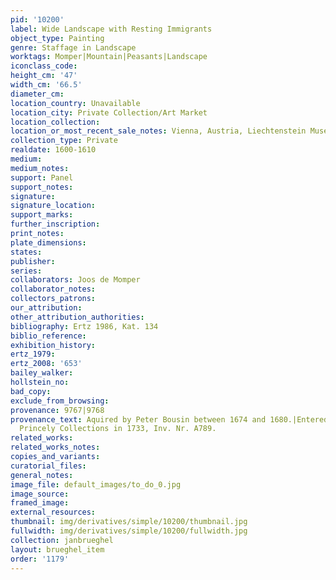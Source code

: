 ```yaml
---
pid: '10200'
label: Wide Landscape with Resting Immigrants
object_type: Painting
genre: Staffage in Landscape
worktags: Momper|Mountain|Peasants|Landscape
iconclass_code:
height_cm: '47'
width_cm: '66.5'
diameter_cm:
location_country: Unavailable
location_city: Private Collection/Art Market
location_collection:
location_or_most_recent_sale_notes: Vienna, Austria, Liechtenstein Museum
collection_type: Private
realdate: 1600-1610
medium:
medium_notes:
support: Panel
support_notes:
signature:
signature_location:
support_marks:
further_inscription:
print_notes:
plate_dimensions:
states:
publisher:
series:
collaborators: Joos de Momper
collaborator_notes:
collectors_patrons:
our_attribution:
other_attribution_authorities:
bibliography: Ertz 1986, Kat. 134
biblio_reference:
exhibition_history:
ertz_1979:
ertz_2008: '653'
bailey_walker:
hollstein_no:
bad_copy:
exclude_from_browsing:
provenance: 9767|9768
provenance_text: Aquired by Peter Bousin between 1674 and 1680.|Entered the Liechtenstein
  Princely Collections in 1733, Inv. Nr. A789.
related_works:
related_works_notes:
copies_and_variants:
curatorial_files:
general_notes:
image_file: default_images/to_do_0.jpg
image_source:
framed_image:
external_resources:
thumbnail: img/derivatives/simple/10200/thumbnail.jpg
fullwidth: img/derivatives/simple/10200/fullwidth.jpg
collection: janbrueghel
layout: brueghel_item
order: '1179'
---
```


